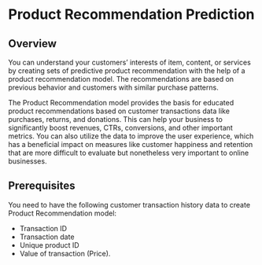 # Product Recommendation Prediction

## Overview
You can understand your customers’ interests of item, content, or services by creating sets of predictive product recommendation with the help of a product recommendation model. The recommendations are based on previous behavior and customers with similar purchase patterns.

The Product Recommendation model provides the basis for educated product recommendations based on customer transactions data like purchases, returns, and donations. This can help your business to significantly boost revenues, CTRs, conversions, and other important metrics. You can also utilize the data to improve the user experience, which has a beneficial impact on measures like customer happiness and retention that are more difficult to evaluate but nonetheless very important to online businesses.

## Prerequisites
You need to have the following customer transaction history data to create Product Recommendation model:  
- Transaction ID
- Transaction date
- Unique product ID
- Value of transaction (Price).

